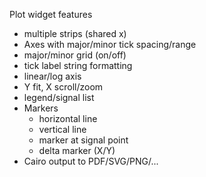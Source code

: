 

Plot widget features

* multiple strips (shared x)
* Axes with major/minor tick spacing/range
* major/minor grid (on/off)
* tick label string formatting
* linear/log axis
* Y fit, X scroll/zoom
* legend/signal list
* Markers
  * horizontal line
  * vertical line
  * marker at signal point
  * delta marker (X/Y)
* Cairo output to PDF/SVG/PNG/...